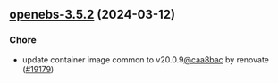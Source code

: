 

## [openebs-3.5.2](https://github.com/truecharts/charts/compare/openebs-3.5.1...openebs-3.5.2) (2024-03-12)

### Chore



- update container image common to v20.0.9[@caa8bac](https://github.com/caa8bac) by renovate ([#19179](https://github.com/truecharts/charts/issues/19179))